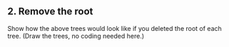 ## 2. Remove the root
Show how the above trees would look like if you deleted the root of each tree. (Draw the trees, no coding needed here.)
